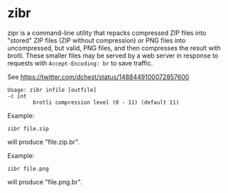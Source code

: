 zibr
====

zipr is a command-line utility that repacks compressed ZIP files into
"stored" ZIP files (ZIP without compression) or PNG files into
uncompressed, but valid, PNG files, and then compresses the result
with brotli. These smaller files may be served by a web server in
response to requests with `Accept-Encoding: br` to save traffic.

See https://twitter.com/dchest/status/1488449100072857600


    Usage: zibr infile [outfile]
    -c int
            brotli compression level (0 - 11) (default 11)


Example:

    zibr file.zip

will produce "file.zip.br".

Example:

    zibr file.png

will produce "file.png.br".

